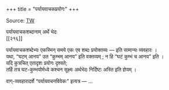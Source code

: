 +++
title = "पर्यायवाचकप्रयोगः"
+++





Source: [TW](https://ashtadhyayi.com/courses/bhaashaapaak3/)


पर्यायवाचकशब्दानाम् अर्थे भेदः  
[[२१६]]

पर्यायवाचकशब्देभ्यः एकस्मिन् समये एकः एव शब्दः प्रयोक्तव्यः — इति सामान्यः व्यवहारः ।  
यथा, “घटम् आनय” उत “कुम्भम् आनय” इति वक्तव्यम् ; न हि “घटं कुम्भं च आनय” इति ।  
यदि कुत्रचित् एतादृशः प्रयोगः दृश्यते;  
तर्हि तत्र घट-कुम्भयोर्मध्ये कश्चन सूक्ष्मः अर्थभेदः निर्दिष्टः अस्ति इति ज्ञेयम् ।

वाग्-व्यवहारादर्शे “पर्यायवचनविवेकः” इत्यत्र — ...
